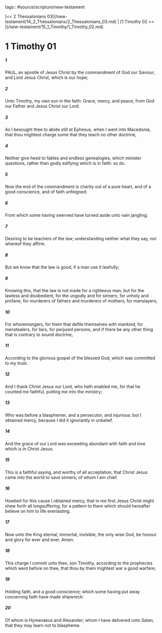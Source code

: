 tags:: #source/scripture/new-testament

[<< 2 Thessalonians 03[(/new-testament/14_2_Thessalonians/2_Thessalonians_03.md) | [1 Timothy 02 >>[(/new-testament/15_1_Timothy/1_Timothy_02.md)

# 1 Timothy 01

##### 1

PAUL, an apostle of Jesus Christ by the commandment of God our Saviour, and Lord Jesus Christ, which is our hope;

##### 2

Unto Timothy, my own son in the faith: Grace, mercy, and peace, from God our Father and Jesus Christ our Lord.

##### 3

As I besought thee to abide still at Ephesus, when I went into Macedonia, that thou mightest charge some that they teach no other doctrine,

##### 4

Neither give heed to fables and endless genealogies, which minister questions, rather than godly edifying which is in faith: so do.

##### 5

Now the end of the commandment is charity out of a pure heart, and of a good conscience, and of faith unfeigned:

##### 6

From which some having swerved have turned aside unto vain jangling;

##### 7

Desiring to be teachers of the law; understanding neither what they say, nor whereof they affirm.

##### 8

But we know that the law is good, if a man use it lawfully;

##### 9

Knowing this, that the law is not made for a righteous man, but for the lawless and disobedient, for the ungodly and for sinners, for unholy and profane, for murderers of fathers and murderers of mothers, for manslayers,

##### 10

For whoremongers, for them that defile themselves with mankind, for menstealers, for liars, for perjured persons, and if there be any other thing that is contrary to sound doctrine;

##### 11

According to the glorious gospel of the blessed God, which was committed to my trust.

##### 12

And I thank Christ Jesus our Lord, who hath enabled me, for that he counted me faithful, putting me into the ministry;

##### 13

Who was before a blasphemer, and a persecutor, and injurious: but I obtained mercy, because I did it ignorantly in unbelief.

##### 14

And the grace of our Lord was exceeding abundant with faith and love which is in Christ Jesus.

##### 15

This is a faithful saying, and worthy of all acceptation, that Christ Jesus came into the world to save sinners; of whom I am chief.

##### 16

Howbeit for this cause I obtained mercy, that in me first Jesus Christ might shew forth all longsuffering, for a pattern to them which should hereafter believe on him to life everlasting.

##### 17

Now unto the King eternal, immortal, invisible, the only wise God, be honour and glory for ever and ever. Amen.

##### 18

This charge I commit unto thee, son Timothy, according to the prophecies which went before on thee, that thou by them mightest war a good warfare;

##### 19

Holding faith, and a good conscience; which some having put away concerning faith have made shipwreck:

##### 20

Of whom is Hymenaeus and Alexander; whom I have delivered unto Satan, that they may learn not to blaspheme.
